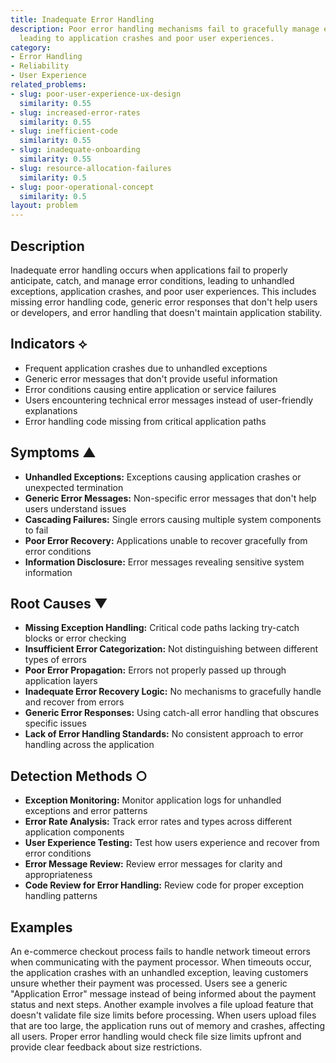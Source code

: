 ```yaml
---
title: Inadequate Error Handling
description: Poor error handling mechanisms fail to gracefully manage exceptions,
  leading to application crashes and poor user experiences.
category:
- Error Handling
- Reliability
- User Experience
related_problems:
- slug: poor-user-experience-ux-design
  similarity: 0.55
- slug: increased-error-rates
  similarity: 0.55
- slug: inefficient-code
  similarity: 0.55
- slug: inadequate-onboarding
  similarity: 0.55
- slug: resource-allocation-failures
  similarity: 0.5
- slug: poor-operational-concept
  similarity: 0.5
layout: problem
---
```


## Description

Inadequate error handling occurs when applications fail to properly anticipate, catch, and manage error conditions, leading to unhandled exceptions, application crashes, and poor user experiences. This includes missing error handling code, generic error responses that don't help users or developers, and error handling that doesn't maintain application stability.

## Indicators ⟡

- Frequent application crashes due to unhandled exceptions
- Generic error messages that don't provide useful information
- Error conditions causing entire application or service failures
- Users encountering technical error messages instead of user-friendly explanations
- Error handling code missing from critical application paths

## Symptoms ▲

- **Unhandled Exceptions:** Exceptions causing application crashes or unexpected termination
- **Generic Error Messages:** Non-specific error messages that don't help users understand issues
- **Cascading Failures:** Single errors causing multiple system components to fail
- **Poor Error Recovery:** Applications unable to recover gracefully from error conditions
- **Information Disclosure:** Error messages revealing sensitive system information

## Root Causes ▼

- **Missing Exception Handling:** Critical code paths lacking try-catch blocks or error checking
- **Insufficient Error Categorization:** Not distinguishing between different types of errors
- **Poor Error Propagation:** Errors not properly passed up through application layers
- **Inadequate Error Recovery Logic:** No mechanisms to gracefully handle and recover from errors
- **Generic Error Responses:** Using catch-all error handling that obscures specific issues
- **Lack of Error Handling Standards:** No consistent approach to error handling across the application

## Detection Methods ○

- **Exception Monitoring:** Monitor application logs for unhandled exceptions and error patterns
- **Error Rate Analysis:** Track error rates and types across different application components
- **User Experience Testing:** Test how users experience and recover from error conditions
- **Error Message Review:** Review error messages for clarity and appropriateness
- **Code Review for Error Handling:** Review code for proper exception handling patterns

## Examples

An e-commerce checkout process fails to handle network timeout errors when communicating with the payment processor. When timeouts occur, the application crashes with an unhandled exception, leaving customers unsure whether their payment was processed. Users see a generic "Application Error" message instead of being informed about the payment status and next steps. Another example involves a file upload feature that doesn't validate file size limits before processing. When users upload files that are too large, the application runs out of memory and crashes, affecting all users. Proper error handling would check file size limits upfront and provide clear feedback about size restrictions.